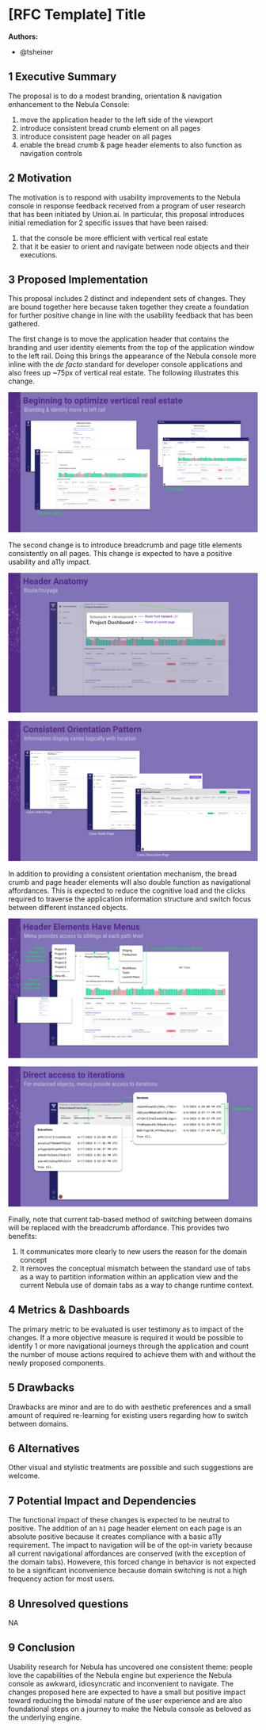 # [RFC Template] Title

**Authors:**

- @tsheiner

## 1 Executive Summary

The proposal is to do a modest branding, orientation & navigation enhancement to the Nebula Console:
1. move the application header to the left side of the viewport
1. introduce consistent bread crumb element on all pages
1. introduce consistent page header on all pages
1. enable the bread crumb & page header elements to also function as navigation controls


## 2 Motivation

The motivation is to respond with usability improvements to the Nebula console in response feedback received from a program of user research that has been initiated by Union.ai. In particular, this proposal introduces initial remediation for 2 specific issues that have been raised:
1.  that the console be more efficient with vertical real estate
1. that it be easier to orient and navigate between node objects and their executions.

## 3 Proposed Implementation

This proposal includes 2 distinct and independent sets of changes. They are bound together here because taken together they create a foundation for further positive change in line with the usability feedback that has been gathered.

The first change is to move the application header that contains the branding and user identity elements from the top of the application window to the left rail. Doing this brings the appearance of the Nebula console more inline with the _de facto_ standard for developer console applications and also frees up ~75px of vertical real estate. The following illustrates this change.

![comparison of new proposed changes with existing](../img/ui-upgrade-verticalRealEstate.png)

The second change is to introduce breadcrumb and page title elements consistently on all pages. This change is expected to have a positive usability and a11y impact.

![shows the structure of the breadcrumb and page header components](../img/ui-upgrade-pageHeaderAnatomy.png)

![shows how the breadcrumb varies with respect to view case](../img/ui-upgrade-consistency.png)

In addition to providing a consistent orientation mechanism, the bread crumb and page header elements will also double function as navigational affordances. This is expected to reduce the cognitive load and the clicks required to traverse the application information structure and switch focus between different instanced objects.

![breadcrumb menus to application routes](../img/ui-upgrade-headerMenus1.png)

![breadcrumb menus to instanced objects](../img/ui-upgrade-headerMenus2.png)

Finally, note that current tab-based method of switching between domains will be replaced with the breadcrumb affordance. This provides two benefits:
1. It communicates more clearly to new users the reason for the domain concept
1. It removes the conceptual mismatch between the standard use of tabs as a way to partition information within an application view and the current Nebula use of domain tabs as a way to change runtime context.

## 4 Metrics & Dashboards

The primary metric to be evaluated is user testimony as to impact of the changes. If a more objective measure is required it would be possible to identify 1 or more navigational journeys through the application and count the number of mouse actions required to achieve them with and without the newly proposed components.

## 5 Drawbacks

Drawbacks are minor and are to do with aesthetic preferences and a small amount of required re-learning for existing users regarding how to switch between domains.

## 6 Alternatives

Other visual and stylistic treatments are possible and such suggestions are welcome.

## 7 Potential Impact and Dependencies

The functional impact of these changes is expected to be neutral to positive. The addition of an `h1` page header element on each page is an absolute positive because it creates compliance with a basic a11y requirement. The impact to navigation will be of the opt-in variety because all current navigational affordances are conserved  (with the exception of the domain tabs). Howevere, this forced change in behavior is not expected to be a significant inconvenience because domain switching is not a high frequency action for most users.

## 8 Unresolved questions

NA

## 9 Conclusion

Usability research for Nebula has uncovered one consistent theme: people love the capabilities of the Nebula engine but experience the Nebula console as awkward, idiosyncratic and inconvenient to navigate. The changes proposed here are expected to have a small but positive impact toward reducing the bimodal nature of the user experience and are also foundational steps on a journey to make the Nebula console as beloved as the underlying engine. 



